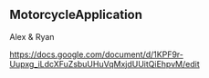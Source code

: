 ## MotorcycleApplication
Alex & Ryan

https://docs.google.com/document/d/1KPF9r-Uupxg_iLdcXFuZsbuUHuVqMxjdUUitQiEhpvM/edit

